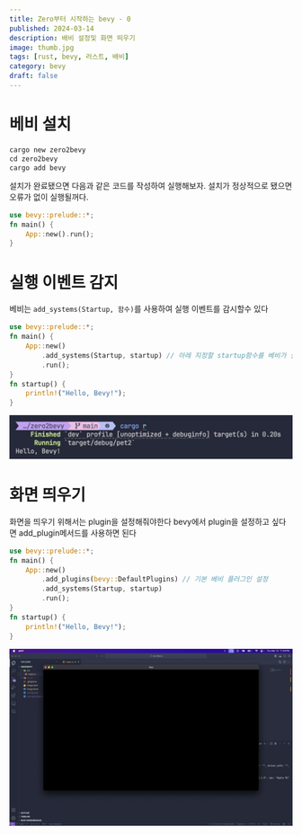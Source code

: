 ```yaml
---
title: Zero부터 시작하는 bevy - 0
published: 2024-03-14
description: 배비 설정및 화면 띄우기
image: thumb.jpg
tags: [rust, bevy, 러스트, 배비]
category: bevy
draft: false
---
```


# 베비 설치
```shell
cargo new zero2bevy
cd zero2bevy
cargo add bevy
```
설치가 완료됐으면 다음과 같은 코드를 작성하여 실행해보자.
설치가 정상적으로 됐으면 오류가 없이 실행될꺼다.
```rust
use bevy::prelude::*;
fn main() {
    App::new().run();
}
```

# 실행 이벤트 감지
베비는 `add_systems(Startup, 함수)`를 사용하여 실행 이벤트를 감시할수 있다
```rs
use bevy::prelude::*;
fn main() {
    App::new()
        .add_systems(Startup, startup) // 아레 지정할 startup함수를 베비가 실행됬을때 실행한다
        .run();
}
fn startup() {
    println!("Hello, Bevy!");
}
```
![hello bevy](startup.png)


# 화면 띄우기
화면을 띄우기 위해서는 plugin을 설정해줘야한다 bevy에서 plugin을 설정하고 싶다면 add_plugin메서드를 사용하면 된다
```rs
use bevy::prelude::*;
fn main() {
    App::new()
        .add_plugins(bevy::DefaultPlugins) // 기본 베비 플러그인 설정
        .add_systems(Startup, startup)
        .run();
}
fn startup() {
    println!("Hello, Bevy!");
}
```
![screen](open_screen.png)